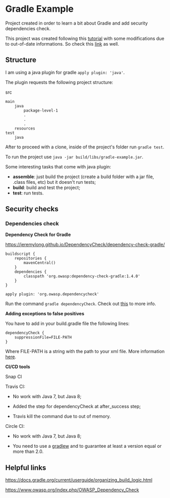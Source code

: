 # Gradle Example

Project created in order to learn a bit about Gradle and add security dependencies check.

This project was created following this [tutorial](http://www.petrikainulainen.net/getting-started-with-gradle/) with some modifications due to out-of-date informations. So check this [link](https://docs.gradle.org/current/userguide/java_plugin.html#sec:java_plugin_and_dependency_management) as well.

## Structure

I am using a java plugin for gradle `apply plugin: 'java'`.

The plugin requests the following project structure:

src

    main
        java
            package-level-1
            .
            .
            .
        resources
    test
        java

After to proceed with a clone, inside of the project's folder run `gradle test`.

To run the project use `java -jar build/libs/gradle-example.jar`.

Some interesting tasks that come with java plugin:

- **assemble**: just build the project (create a build folder with a jar file, .class files, etc) but it doesn't run tests;
- **build**: build and test the project;
- **test**: run tests.

## Security checks

### Dependencies check

**Dependency Check for Gradle**

https://jeremylong.github.io/DependencyCheck/dependency-check-gradle/

```
buildscript {
    repositories {
        mavenCentral()
    }
    dependencies {
        classpath 'org.owasp:dependency-check-gradle:1.4.0'
    }
}
 
apply plugin: 'org.owasp.dependencycheck'
```

Run the command `gradle dependencyCheck`. Check out [this](https://jeremylong.github.io/DependencyCheck/dependency-check-gradle/index.html) to more info.

**Adding exceptions to false positives**

You have to add in your build.gradle file the following lines:

```
dependencyCheck {
    suppressionFile=FILE-PATH
}
```

Where FILE-PATH is a string with the path to your xml file. More information [here](https://jeremylong.github.io/DependencyCheck/general/suppression.html).

**CI/CD tools**

Snap CI

Travis CI:

- No work with Java 7, but Java 8;

- Added the step for dependencyCheck at after_success step;

- Travis kill the command due to out of memory.

Circle CI:

- No work with Java 7, but Java 8;

- You need to use a [gradlew](https://docs.gradle.org/current/userguide/gradle_wrapper.html) and to guarantee at least a version equal or more than 2.0.

## Helpful links

https://docs.gradle.org/current/userguide/organizing_build_logic.html

https://www.owasp.org/index.php/OWASP_Dependency_Check